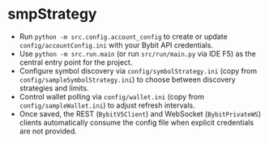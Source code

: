 # smpStrategy

- Run `python -m src.config.account_config` to create or update `config/accountConfig.ini` with your Bybit API credentials.
- Use `python -m src.run.main` (or run `src/run/main.py` via IDE F5) as the central entry point for the project.
- Configure symbol discovery via `config/symbolStrategy.ini` (copy from `config/sampleSymbolStrategy.ini`) to choose between discovery strategies and limits.
- Control wallet polling via `config/wallet.ini` (copy from `config/sampleWallet.ini`) to adjust refresh intervals.
- Once saved, the REST (`BybitV5Client`) and WebSocket (`BybitPrivateWS`) clients automatically consume the config file when explicit credentials are not provided.
